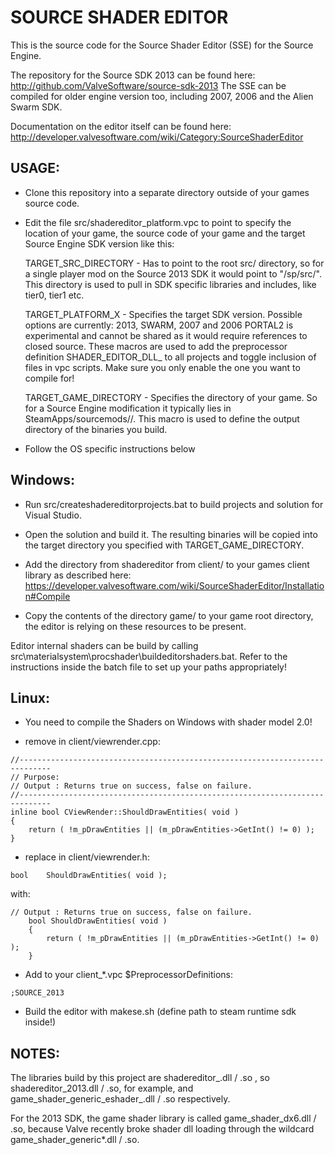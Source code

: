 SOURCE SHADER EDITOR
====================

This is the source code for the Source Shader Editor (SSE) for the Source Engine.

The repository for the Source SDK 2013 can be found here:
http://github.com/ValveSoftware/source-sdk-2013
The SSE can be compiled for older engine version too, including 2007, 2006 and the
Alien Swarm SDK.

Documentation on the editor itself can be found here:
http://developer.valvesoftware.com/wiki/Category:SourceShaderEditor

USAGE:
--------------

- Clone this repository into a separate directory outside of your games source code.

- Edit the file src/shadereditor_platform.vpc to point to specify the location of
    your game, the source code of your game and the target Source Engine SDK version
    like this:

    TARGET_SRC_DIRECTORY -  Has to point to the root src/ directory, so for a single player mod on the
                            Source 2013 SDK it would point to "<ROOT>/sp/src/". This directory is used
                            to pull in SDK specific libraries and includes, like tier0, tier1 etc.

    TARGET_PLATFORM_X -     Specifies the target SDK version.
                            Possible options are currently: 2013, SWARM, 2007 and 2006 PORTAL2 is
                            experimental and cannot be shared as it would require references to closed
                            source.
                            These macros are used to add the preprocessor definition
                            SHADER_EDITOR_DLL_<VERSION> to all projects and toggle inclusion of files
                            in vpc scripts. Make sure you only enable the one you want to compile for!

    TARGET_GAME_DIRECTORY - Specifies the directory of your game. So for a Source Engine modification
                            it typically lies in SteamApps/sourcemods/<YOURGAME>/. This macro is used
                            to define the output directory of the binaries you build.

- Follow the OS specific instructions below

Windows:
--------------

- Run src/createshadereditorprojects.bat to build projects and solution for
    Visual Studio.

- Open the solution and build it. The resulting binaries will be copied into the
    target directory you specified with TARGET_GAME_DIRECTORY.

- Add the directory from shadereditor from client/ to your games client library
    as described here:
    https://developer.valvesoftware.com/wiki/SourceShaderEditor/Installation#Compile

- Copy the contents of the directory game/ to your game root directory, the
    editor is relying on these resources to be present.

Editor internal shaders can be build by calling
src\materialsystem\procshader\buildeditorshaders.bat. Refer to the instructions inside
the batch file to set up your paths appropriately!

Linux:
--------------

- You need to compile the Shaders on Windows with shader model 2.0!

- remove in client/viewrender.cpp:
```
//-----------------------------------------------------------------------------
// Purpose:
// Output : Returns true on success, false on failure.
//-----------------------------------------------------------------------------
inline bool CViewRender::ShouldDrawEntities( void )
{
	return ( !m_pDrawEntities || (m_pDrawEntities->GetInt() != 0) );
}
```
- replace in client/viewrender.h:
```
bool	ShouldDrawEntities( void );
```
with:
```
// Output : Returns true on success, false on failure.
	bool ShouldDrawEntities( void )
	{
		return ( !m_pDrawEntities || (m_pDrawEntities->GetInt() != 0) );
	}
```

- Add to your client_*.vpc $PreprocessorDefinitions:
```
;SOURCE_2013
```

- Build the editor with makese.sh (define path to steam runtime sdk inside!)

NOTES:
--------------

The libraries build by this project are shadereditor_<PLATFORM>.dll / .so , so
shadereditor_2013.dll / .so, for example, and game_shader_generic_eshader_<PLATFORM>.dll / .so
respectively.

For the 2013 SDK, the game shader library is called game_shader_dx6.dll / .so, because
Valve recently broke shader dll loading through the wildcard game_shader_generic*.dll / .so.
